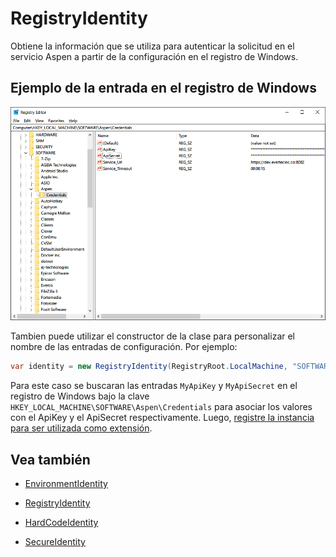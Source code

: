 # RegistryIdentity

Obtiene la información que se utiliza para autenticar la solicitud en el servicio Aspen a partir de la configuración en el registro de Windows.

## Ejemplo de la entrada en el registro de Windows

![RegistryEndpointProvider](https://github.com/RD-Processa/Everco.Services.Aspen.Client.Docs/blob/master/images/RegistryEndpointProvider.png?raw=true)

Tambien puede utilizar el constructor de la clase para personalizar el nombre de las entradas de configuración. Por ejemplo:

```c#
var identity = new RegistryIdentity(RegistryRoot.LocalMachine, "SOFTWARE\Aspen\Credentials", "MyApiKey", "MyApiSecret");
```

Para este caso se buscaran las entradas `MyApiKey` y `MyApiSecret` en el registro de Windows bajo la clave `HKEY_LOCAL_MACHINE\SOFTWARE\Aspen\Credentials` para asociar los valores con el ApiKey y el ApiSecret respectivamente. Luego, [registre la instancia para ser utilizada como extensión](ServiceLocator.md).

## Vea también
 
- [EnvironmentIdentity](EnvironmentIdentity.md)

- [RegistryIdentity](RegistryIdentity.md)

- [HardCodeIdentity](HardCodeIdentity.md)

- [SecureIdentity](SecureIdentity.md)